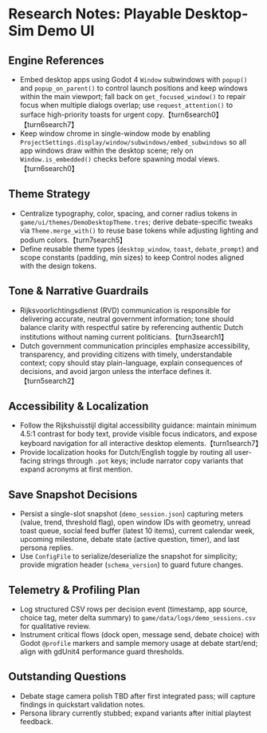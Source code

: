 # Research Notes: Playable Desktop-Sim Demo UI

## Engine References
- Embed desktop apps using Godot 4 `Window` subwindows with `popup()` and `popup_on_parent()` to control launch positions and keep windows within the main viewport; fall back on `get_focused_window()` to repair focus when multiple dialogs overlap; use `request_attention()` to surface high-priority toasts for urgent copy.【turn6search0】【turn6search7】
- Keep window chrome in single-window mode by enabling `ProjectSettings.display/window/subwindows/embed_subwindows` so all app windows draw within the desktop scene; rely on `Window.is_embedded()` checks before spawning modal views.【turn6search0】

## Theme Strategy
- Centralize typography, color, spacing, and corner radius tokens in `game/ui/themes/DemoDesktopTheme.tres`; derive debate-specific tweaks via `Theme.merge_with()` to reuse base tokens while adjusting lighting and podium colors.【turn7search5】
- Define reusable theme types (`desktop_window`, `toast`, `debate_prompt`) and scope constants (padding, min sizes) to keep Control nodes aligned with the design tokens.

## Tone & Narrative Guardrails
- Rijksvoorlichtingsdienst (RVD) communication is responsible for delivering accurate, neutral government information; tone should balance clarity with respectful satire by referencing authentic Dutch institutions without naming current politicians.【turn3search1】
- Dutch government communication principles emphasize accessibility, transparency, and providing citizens with timely, understandable context; copy should stay plain-language, explain consequences of decisions, and avoid jargon unless the interface defines it.【turn5search2】

## Accessibility & Localization
- Follow the Rijkshuisstijl digital accessibility guidance: maintain minimum 4.5:1 contrast for body text, provide visible focus indicators, and expose keyboard navigation for all interactive desktop elements.【turn1search7】
- Provide localization hooks for Dutch/English toggle by routing all user-facing strings through `.pot` keys; include narrator copy variants that expand acronyms at first mention.

## Save Snapshot Decisions
- Persist a single-slot snapshot (`demo_session.json`) capturing meters (value, trend, threshold flag), open window IDs with geometry, unread toast queue, social feed buffer (latest 10 items), current calendar week, upcoming milestone, debate state (active question, timer), and last persona replies.
- Use `ConfigFile` to serialize/deserialize the snapshot for simplicity; provide migration header (`schema_version`) to guard future changes.

## Telemetry & Profiling Plan
- Log structured CSV rows per decision event (timestamp, app source, choice tag, meter delta summary) to `game/data/logs/demo_sessions.csv` for qualitative review.
- Instrument critical flows (dock open, message send, debate choice) with Godot `@profile` markers and sample memory usage at debate start/end; align with gdUnit4 performance guard thresholds.

## Outstanding Questions
- Debate stage camera polish TBD after first integrated pass; will capture findings in quickstart validation notes.
- Persona library currently stubbed; expand variants after initial playtest feedback.
